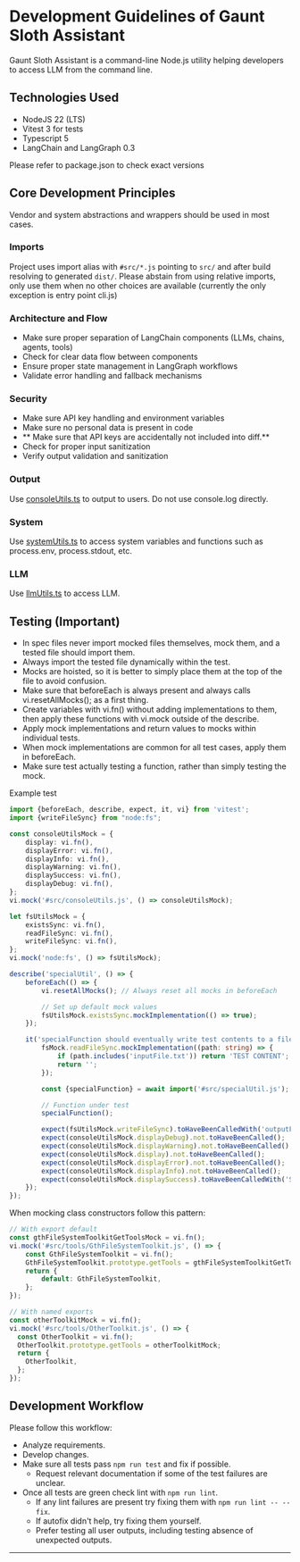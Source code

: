 # Development Guidelines of Gaunt Sloth Assistant

Gaunt Sloth Assistant is a command-line Node.js utility helping developers to access LLM from the command line.

## Technologies Used

- NodeJS 22 (LTS)
- Vitest 3 for tests
- Typescript 5
- LangChain and LangGraph 0.3

Please refer to package.json to check exact versions

## Core Development Principles

Vendor and system abstractions and wrappers should be used in most cases.

### Imports

Project uses import alias with `#src/*.js` pointing to `src/` and after build resolving to generated `dist/`.
Please abstain from using relative imports, only use them when no other choices are available
(currently the only exception is entry point cli.js)

### Architecture and Flow

- Make sure proper separation of LangChain components (LLMs, chains, agents, tools)
- Check for clear data flow between components
- Ensure proper state management in LangGraph workflows
- Validate error handling and fallback mechanisms

### Security

- Make sure API key handling and environment variables
- Make sure no personal data is present in code
- ** Make sure that API keys are accidentally not included into diff.**
- Check for proper input sanitization
- Verify output validation and sanitization

### Output

Use [consoleUtils.ts](src/consoleUtils.ts) to output to users.
Do not use console.log directly.

### System

Use [systemUtils.ts](src/systemUtils.ts) to access system variables and functions such as
process.env, process.stdout, etc.

### LLM

Use [llmUtils.ts](src/llmUtils.ts) to access LLM.

## Testing (Important)

- In spec files never import mocked files themselves, mock them, and a tested file should import them.
- Always import the tested file dynamically within the test.
- Mocks are hoisted, so it is better to simply place them at the top of the file to avoid confusion.
- Make sure that beforeEach is always present and always calls vi.resetAllMocks(); as a first thing.
- Create variables with vi.fn() without adding implementations to them, then apply these functions with vi.mock outside
  of the describe.
- Apply mock implementations and return values to mocks within individual tests.
- When mock implementations are common for all test cases, apply them in beforeEach.
- Make sure test actually testing a function, rather than simply testing the mock.

Example test

```typescript
import {beforeEach, describe, expect, it, vi} from 'vitest';
import {writeFileSync} from "node:fs";

const consoleUtilsMock = {
    display: vi.fn(),
    displayError: vi.fn(),
    displayInfo: vi.fn(),
    displayWarning: vi.fn(),
    displaySuccess: vi.fn(),
    displayDebug: vi.fn(),
};
vi.mock('#src/consoleUtils.js', () => consoleUtilsMock);

let fsUtilsMock = {
    existsSync: vi.fn(),
    readFileSync: vi.fn(),
    writeFileSync: vi.fn(),
};
vi.mock('node:fs', () => fsUtilsMock);

describe('specialUtil', () => {
    beforeEach(() => {
        vi.resetAllMocks(); // Always reset all mocks in beforeEach

        // Set up default mock values
        fsUtilsMock.existsSync.mockImplementation(() => true);
    });

    it('specialFunction should eventually write test contents to a file', async () => {
        fsMock.readFileSync.mockImplementation((path: string) => {
            if (path.includes('inputFile.txt')) return 'TEST CONTENT';
            return '';
        });

        const {specialFunction} = await import('#src/specialUtil.js'); // Always import tested file within the test

        // Function under test
        specialFunction();

        expect(fsUtilsMock.writeFileSync).toHaveBeenCalledWith('outputFile.txt', 'TEST CONTENT\nEXTRA CONTENT');
        expect(consoleUtilsMock.displayDebug).not.toHaveBeenCalled();
        expect(consoleUtilsMock.displayWarning).not.toHaveBeenCalled();
        expect(consoleUtilsMock.display).not.toHaveBeenCalled();
        expect(consoleUtilsMock.displayError).not.toHaveBeenCalled();
        expect(consoleUtilsMock.displayInfo).not.toHaveBeenCalled();
        expect(consoleUtilsMock.displaySuccess).toHaveBeenCalledWith('Successfully transferred to outputFile.txt');
    });
});
```

When mocking class constructors follow this pattern:

```javascript
// With export default
const gthFileSystemToolkitGetToolsMock = vi.fn();
vi.mock('#src/tools/GthFileSystemToolkit.js', () => {
    const GthFileSystemToolkit = vi.fn();
    GthFileSystemToolkit.prototype.getTools = gthFileSystemToolkitGetToolsMock;
    return {
        default: GthFileSystemToolkit,
    };
});

// With named exports
const otherToolkitMock = vi.fn();
vi.mock('#src/tools/OtherToolkit.js', () => {
  const OtherToolkit = vi.fn();
  OtherToolkit.prototype.getTools = otherToolkitMock;
  return {
    OtherToolkit,
  };
});
```

## Development Workflow

Please follow this workflow:

- Analyze requirements.
- Develop changes.
- Make sure all tests pass `npm run test` and fix if possible.
    - Request relevant documentation if some of the test failures are unclear.
- Once all tests are green check lint with `npm run lint`.
    - If any lint failures are present try fixing them with `npm run lint -- --fix`.
    - If autofix didn't help, try fixing them yourself.
    - Prefer testing all user outputs, including testing absence of unexpected outputs.

---
